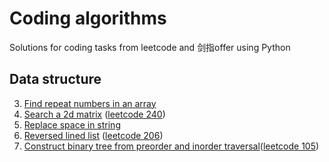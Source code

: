# Coding algorithms
Solutions for coding tasks from leetcode and 剑指offer using Python

## Data structure
3. [Find repeat numbers in an array](https://github.com/greatqiaotong/coding-algorithm/tree/main/03_find_repeat_numbers)
4. [Search a 2d matrix](https://github.com/greatqiaotong/coding-algorithm/tree/main/04_search_a_2d_matrix) ([leetcode 240](https://leetcode.com/problems/search-a-2d-matrix-ii/))
5. [Replace space in string](https://github.com/greatqiaotong/coding-algorithm/tree/main/05_replace_space_in_string)
6. [Reversed lined list](https://github.com/greatqiaotong/coding-algorithm/tree/main/06_reversed_linked_list) ([leetcode 206](https://leetcode.com/problems/reverse-linked-list/))
7. [Construct binary tree from preorder and inorder traversal](https://github.com/greatqiaotong/coding-algorithm/tree/main/07_construct_binary_tree_from_preorder_and_inorder_traversal)([leetcode 105](https://leetcode.com/problems/construct-binary-tree-from-preorder-and-inorder-traversal/))